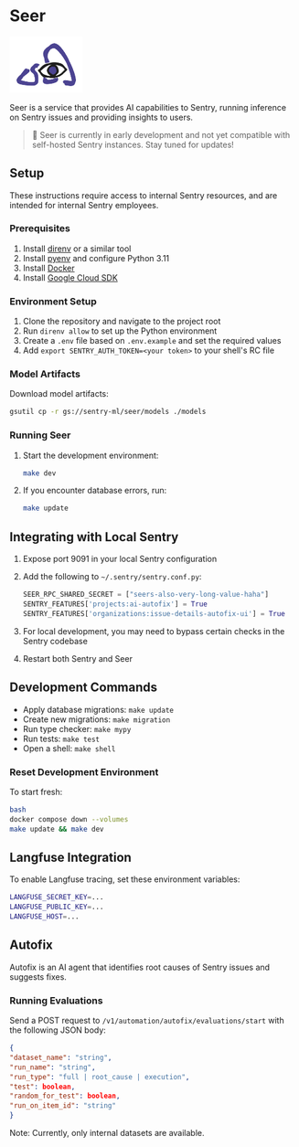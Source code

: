 
# Seer

<img src="seer.png" alt="Seer Logo" width="128">

Seer is a service that provides AI capabilities to Sentry, running inference on Sentry issues and providing insights to users.

> 📣 Seer is currently in early development and not yet compatible with self-hosted Sentry instances. Stay tuned for updates!

## Setup

These instructions require access to internal Sentry resources, and are intended for internal Sentry employees.

### Prerequisites

1. Install [direnv](https://direnv.net/) or a similar tool
2. Install [pyenv](https://github.com/pyenv/pyenv) and configure Python 3.11
3. Install [Docker](https://www.docker.com/get-started)
4. Install [Google Cloud SDK](https://cloud.google.com/sdk/docs/install)

### Environment Setup

1. Clone the repository and navigate to the project root
2. Run `direnv allow` to set up the Python environment
3. Create a `.env` file based on `.env.example` and set the required values
4. Add `export SENTRY_AUTH_TOKEN=<your token>` to your shell's RC file

### Model Artifacts

Download model artifacts:

```bash
gsutil cp -r gs://sentry-ml/seer/models ./models
```


### Running Seer

1. Start the development environment:

   ```bash
   make dev
   ```

2. If you encounter database errors, run:

   ```bash
   make update
   ```

## Integrating with Local Sentry

1. Expose port 9091 in your local Sentry configuration
2. Add the following to `~/.sentry/sentry.conf.py`:

   ```python
   SEER_RPC_SHARED_SECRET = ["seers-also-very-long-value-haha"]
   SENTRY_FEATURES['projects:ai-autofix'] = True
   SENTRY_FEATURES['organizations:issue-details-autofix-ui'] = True
   ```

3. For local development, you may need to bypass certain checks in the Sentry codebase
4. Restart both Sentry and Seer

## Development Commands

- Apply database migrations: `make update`
- Create new migrations: `make migration`
- Run type checker: `make mypy`
- Run tests: `make test`
- Open a shell: `make shell`

### Reset Development Environment

To start fresh:

```bash
bash
docker compose down --volumes
make update && make dev
```

## Langfuse Integration

To enable Langfuse tracing, set these environment variables:

```bash
LANGFUSE_SECRET_KEY=...
LANGFUSE_PUBLIC_KEY=...
LANGFUSE_HOST=...
```

## Autofix

Autofix is an AI agent that identifies root causes of Sentry issues and suggests fixes.

### Running Evaluations

Send a POST request to `/v1/automation/autofix/evaluations/start` with the following JSON body:

```json
{
"dataset_name": "string",
"run_name": "string",
"run_type": "full | root_cause | execution",
"test": boolean,
"random_for_test": boolean,
"run_on_item_id": "string"
}
```

Note: Currently, only internal datasets are available.
